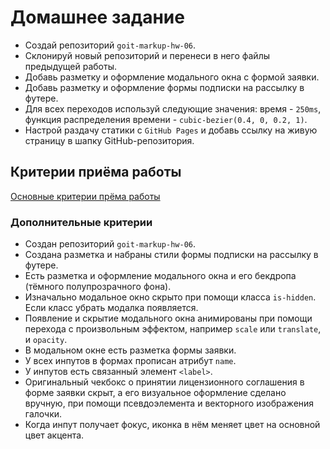 # Домашнее задание

- Создай репозиторий `goit-markup-hw-06`.
- Склонируй новый репозиторий и перенеси в него файлы предыдущей работы.
- Добавь разметку и оформление модального окна с формой заявки.
- Добавь разметку и оформление формы подписки на рассылку в футере.
- Для всех переходов используй следующие значения: время - `250ms`, функция
  распределения времени - `cubic-bezier(0.4, 0, 0.2, 1)`.
- Настрой раздачу статики с `GitHub Pages` и добавь ссылку на живую страницу в
  шапку GitHub-репозитория.

## Критерии приёма работы

[Основные критерии прёма работы](./criteria.md)

### Дополнительные критерии

- Создан репозиторий `goit-markup-hw-06`.
- Создана разметка и набраны стили формы подписки на рассылку в футере.
- Есть разметка и оформление модального окна и его бекдропа (тёмного
  полупрозрачного фона).
- Изначально модальное окно скрыто при помощи класса `is-hidden`. Если класс
  убрать модалка появляется.
- Появление и скрытие модального окна анимированы при помощи перехода с
  произвольным эффектом, например `scale` или `translate`, и `opacity`.
- В модальном окне есть разметка формы заявки.
- У всех инпутов в формах прописан атрибут `name`.
- У инпутов есть связанный элемент `<label>`.
- Оригинальный чекбокс о принятии лицензионного соглашения в форме заявки скрыт,
  а его визуальное оформление сделано вручную, при помощи псевдоэлемента и
  векторного изображения галочки.
- Когда инпут получает фокус, иконка в нём меняет цвет на основной цвет акцента.
